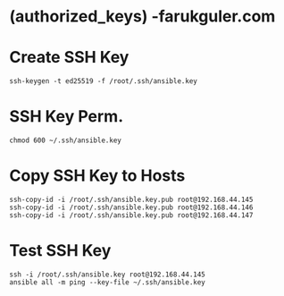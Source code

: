 # (authorized_keys) -farukguler.com

# Create SSH Key
```
ssh-keygen -t ed25519 -f /root/.ssh/ansible.key
```
# SSH Key Perm.
```
chmod 600 ~/.ssh/ansible.key
```
# Copy SSH Key to Hosts
```
ssh-copy-id -i /root/.ssh/ansible.key.pub root@192.168.44.145
ssh-copy-id -i /root/.ssh/ansible.key.pub root@192.168.44.146
ssh-copy-id -i /root/.ssh/ansible.key.pub root@192.168.44.147
```
# Test SSH Key
```
ssh -i /root/.ssh/ansible.key root@192.168.44.145
ansible all -m ping --key-file ~/.ssh/ansible.key
```
